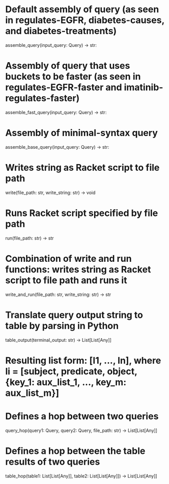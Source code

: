 

# Default assembly of query (as seen in regulates-EGFR, diabetes-causes, and diabetes-treatments)
assemble_query(input_query: Query) -> str:

# Assembly of query that uses buckets to be faster (as seen in regulates-EGFR-faster and imatinib-regulates-faster)
assemble_fast_query(input_query: Query) -> str:

# Assembly of minimal-syntax query
assemble_base_query(input_query: Query) -> str:


# Writes string as Racket script to file path
write(file_path: str, write_string: str) -> void

# Runs Racket script specified by file path
run(file_path: str) -> str

# Combination of write and run functions: writes string as Racket script to file path and runs it
write_and_run(file_path: str, write_string: str) -> str



# Translate query output string to table by parsing in Python
table_output(terminal_output: str) -> List[List[Any]]

# Resulting list form: [l1, ..., ln], where li = [subject, predicate, object, {key_1: aux_list_1, ..., key_m: aux_list_m}]



# Defines a hop between two queries
query_hop(query1: Query, query2: Query, file_path: str) -> List[List[Any]]

# Defines a hop between the table results of two queries
table_hop(table1: List[List[Any]], table2: List[List[Any]]) -> List[List[Any]]




